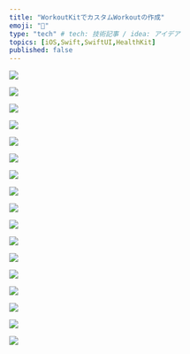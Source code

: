 ```yaml
---
title: "WorkoutKitでカスタムWorkoutの作成"
emoji: "🏃"
type: "tech" # tech: 技術記事 / idea: アイデア
topics: [iOS,Swift,SwiftUI,HealthKit]
published: false
---
```


![](/images/2024-06-14-11-56-14.png)

![](/images/2024-06-14-11-56-44.png)

![](/images/2024-06-14-11-57-21.png)

![](/images/2024-06-14-11-57-38.png)

![](/images/2024-06-14-11-58-01.png)

![](/images/2024-06-14-11-59-03.png)

![](/images/2024-06-14-11-59-30.png)

![](/images/2024-06-14-11-59-54.png)

![](/images/2024-06-14-12-00-14.png)

![](/images/2024-06-14-12-00-35.png)

![](/images/2024-06-14-12-01-01.png)

![](/images/2024-06-14-12-01-21.png)

![](/images/2024-06-14-12-01-39.png)

![](/images/2024-06-14-12-02-01.png)

![](/images/2024-06-14-12-02-28.png)

![](/images/2024-06-14-12-02-55.png)

![](/images/2024-06-14-12-03-41.png)
